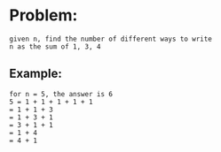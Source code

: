 # Problem:
  ```
given n, find the number of different ways to write
n as the sum of 1, 3, 4
```
## Example: 
```
for n = 5, the answer is 6
5 = 1 + 1 + 1 + 1 + 1
= 1 + 1 + 3
= 1 + 3 + 1
= 3 + 1 + 1
= 1 + 4
= 4 + 1
```
